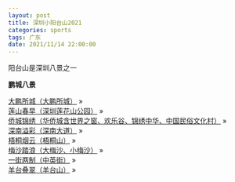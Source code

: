 ```yaml
---
layout: post
title: 深圳小阳台山2021
categories: sports 
tags: 广东
date: 2021/11/14 22:00:00
---
```


阳台山是深圳八景之一


**鹏城八景**

[大鹏所城（大鹏所城）](#) »  
[莲山春早（深圳莲花山公园）](#) »  
[侨城锦绣（华侨城含世界之窗、欢乐谷、锦绣中华、中国民俗文化村）](#) »  
[深南溢彩（深南大道）](#) »  
[梧桐烟云（梧桐山）](#) »  
[梅沙踏浪（大梅沙、小梅沙）](#) »  
[一街两制（中英街）](#) »  
[羊台叠翠（羊台山）](#) »